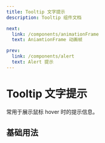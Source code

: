 ```yaml
---
title: Tooltip 文字提示
description: Tooltip 组件文档

next:
  link: /components/animationFrame
  text: AniamtionFrame 动画帧

prev:
  link: /components/alert
  text: Alert 提示
---
```


# Tooltip 文字提示

常用于展示鼠标 hover 时的提示信息。

## 基础用法
